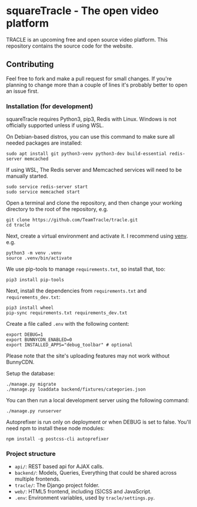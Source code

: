 # squareTracle - The open video platform
TRACLE is an upcoming free and open source video platform. This repository contains the source code for the website.

## Contributing
Feel free to fork and make a pull request for small changes. If you're planning to change more than a couple of lines 
it's probably better to open an issue first.

### Installation (for development)

squareTracle requires Python3, pip3, Redis with Linux. Windows is not officially supported unless if using WSL.

On Debian-based distros, you can use this command to make sure all needed packages are installed:
```
sudo apt install git python3-venv python3-dev build-essential redis-server memcached
```

If using WSL, The Redis server and Memcached services will need to be manually started.
```
sudo service redis-server start
sudo service memcached start
```

Open a terminal and clone the repository, and then change your working directory to the root of the repository, e.g.

```
git clone https://github.com/TeamTracle/tracle.git
cd tracle
```
Next, create a virtual environment and activate it. I recommend 
using [venv](https://docs.python.org/3/library/venv.html). e.g.

```
python3 -m venv .venv
source .venv/bin/activate
```

We use pip-tools to manage ``requirements.txt``, so install that, too:
```
pip3 install pip-tools
```

Next, install the dependencies from ``requirements.txt`` and ``requirements_dev.txt``:
```
pip3 install wheel
pip-sync requirements.txt requirements_dev.txt
```

Create a file called ```.env``` with the following content:

```
export DEBUG=1
export BUNNYCDN_ENABLED=0
export INSTALLED_APPS="debug_toolbar" # optional
```

Please note that the site's uploading features may not work without BunnyCDN.

Setup the database:

```
./manage.py migrate
./manage.py loaddata backend/fixtures/categories.json
```

You can then run a local development server using the following command:

```
./manage.py runserver
```

Autoprefixer is run only on deployment or when DEBUG is set to false. You'll need npm to install these node modules:

```
npm install -g postcss-cli autoprefixer
```

### Project structure

- ``api/``: REST based api for AJAX calls.
- ``backend/``: Models, Queries, Everything that could be shared across multiple frontends.
- ``tracle/``: The Django project folder.
- ``web/``: HTML5 frontend, including (S)CSS and JavaScript.
- ``.env``: Environment variables, used by ``tracle/settings.py``.

